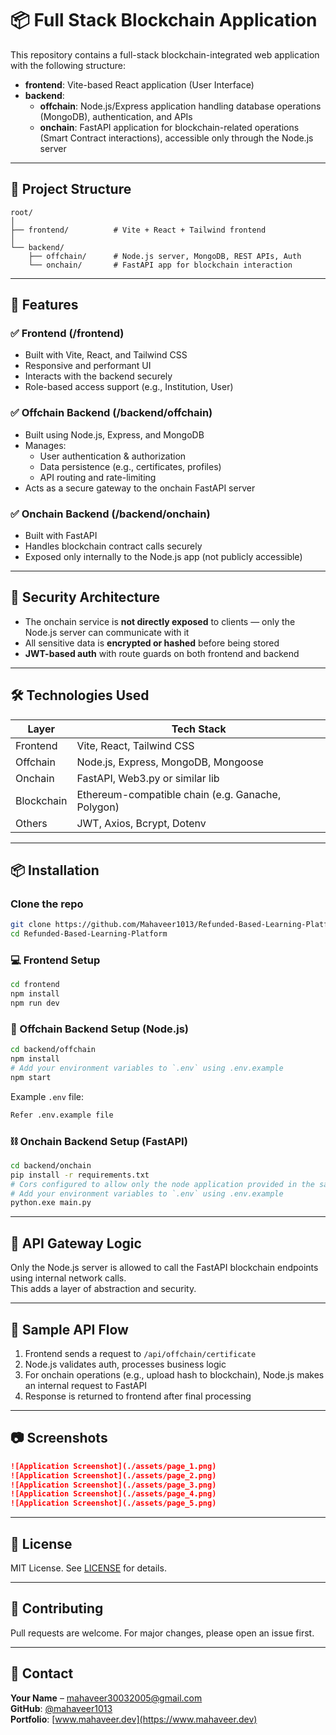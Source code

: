 # 📦 Full Stack Blockchain Application

This repository contains a full-stack blockchain-integrated web application with the following structure:

- **frontend**: Vite-based React application (User Interface)
- **backend**:
  - **offchain**: Node.js/Express application handling database operations (MongoDB), authentication, and APIs
  - **onchain**: FastAPI application for blockchain-related operations (Smart Contract interactions), accessible only through the Node.js server

---

## 📁 Project Structure

```
root/
│
├── frontend/          # Vite + React + Tailwind frontend
│
└── backend/
    ├── offchain/      # Node.js server, MongoDB, REST APIs, Auth
    └── onchain/       # FastAPI app for blockchain interaction
```

---

## 🚀 Features

### ✅ Frontend (/frontend)
- Built with Vite, React, and Tailwind CSS  
- Responsive and performant UI  
- Interacts with the backend securely  
- Role-based access support (e.g., Institution, User)  

### ✅ Offchain Backend (/backend/offchain)
- Built using Node.js, Express, and MongoDB  
- Manages:
  - User authentication & authorization  
  - Data persistence (e.g., certificates, profiles)  
  - API routing and rate-limiting  
- Acts as a secure gateway to the onchain FastAPI server  

### ✅ Onchain Backend (/backend/onchain)
- Built with FastAPI  
- Handles blockchain contract calls securely  
- Exposed only internally to the Node.js app (not publicly accessible)  

---

## 🔐 Security Architecture

- The onchain service is **not directly exposed** to clients — only the Node.js server can communicate with it  
- All sensitive data is **encrypted or hashed** before being stored  
- **JWT-based auth** with route guards on both frontend and backend  

---

## 🛠️ Technologies Used

| Layer     | Tech Stack                                      |
|-----------|-------------------------------------------------|
| Frontend  | Vite, React, Tailwind CSS                       |
| Offchain  | Node.js, Express, MongoDB, Mongoose             |
| Onchain   | FastAPI, Web3.py or similar lib                 |
| Blockchain| Ethereum-compatible chain (e.g. Ganache, Polygon)|
| Others    | JWT, Axios, Bcrypt, Dotenv                      |

---

## 📦 Installation

### Clone the repo
```bash
git clone https://github.com/Mahaveer1013/Refunded-Based-Learning-Platform.git
cd Refunded-Based-Learning-Platform
```

### 💻 Frontend Setup
```bash
cd frontend
npm install
npm run dev
```

### 🧠 Offchain Backend Setup (Node.js)
```bash
cd backend/offchain
npm install
# Add your environment variables to `.env` using .env.example
npm start
```

Example `.env` file:
```bash
Refer .env.example file 
```

### ⛓️ Onchain Backend Setup (FastAPI)
```bash
cd backend/onchain
pip install -r requirements.txt
# Cors configured to allow only the node application provided in the same repo
# Add your environment variables to `.env` using .env.example
python.exe main.py
```

---

## 🔗 API Gateway Logic

Only the Node.js server is allowed to call the FastAPI blockchain endpoints using internal network calls.  
This adds a layer of abstraction and security.

---

## 📄 Sample API Flow

1. Frontend sends a request to `/api/offchain/certificate`
2. Node.js validates auth, processes business logic
3. For onchain operations (e.g., upload hash to blockchain), Node.js makes an internal request to FastAPI
4. Response is returned to frontend after final processing

---

## 📷 Screenshots

```markdown
![Application Screenshot](./assets/page_1.png)
![Application Screenshot](./assets/page_2.png)
![Application Screenshot](./assets/page_3.png)
![Application Screenshot](./assets/page_4.png)
![Application Screenshot](./assets/page_5.png)
```

---

## 📘 License

MIT License. See [LICENSE](LICENSE) for details.

---

## 🤝 Contributing

Pull requests are welcome. For major changes, please open an issue first.

---

## 📢 Contact

**Your Name** – mahaveer30032005@gmail.com  
**GitHub**: [@mahaveer1013](https://github.com/mahaveer1013)  
**Portfolio**: [www.mahaveer.dev](https://www.mahaveer.dev)

